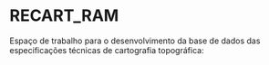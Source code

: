 # RECART_RAM
Espaço de trabalho para o desenvolvimento da base de dados das especificações técnicas de cartografia topográfica:

